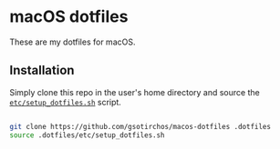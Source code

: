 # macOS dotfiles
These are my dotfiles for macOS.

## Installation
Simply clone this repo in the user's home directory and source the [`etc/setup_dotfiles.sh`](etc/setup_dotfiles.sh) script.
``` bash

git clone https://github.com/gsotirchos/macos-dotfiles .dotfiles
source .dotfiles/etc/setup_dotfiles.sh
```
